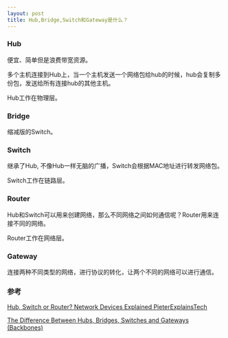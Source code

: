 ```yaml
---
layout: post
title: Hub,Bridge,Switch和Gateway是什么？
---
```


### Hub
便宜、简单但是浪费带宽资源。

多个主机连接到Hub上，当一个主机发送一个网络包给hub的时候，hub会复制多份包，发送给所有连接hub的其他主机。

Hub工作在物理层。

### Bridge
缩减版的Switch。

### Switch
继承了Hub, 不像Hub一样无脑的广播，Switch会根据MAC地址进行转发网络包。

Switch工作在链路层。

### Router
Hub和Switch可以用来创建网络，那么不同网络之间如何通信呢？Router用来连接不同的网络。

Router工作在网络层。

### Gateway
连接两种不同类型的网络，进行协议的转化，让两个不同的网络可以进行通信。

### 参考
[Hub, Switch or Router? Network Devices Explained PieterExplainsTech](https://www.youtube.com/watch?v=Ofjsh_E4HFY)

[The Difference Between Hubs, Bridges, Switches and Gateways (Backbones)](https://www.youtube.com/watch?v=U1-2gGD9sYk)
